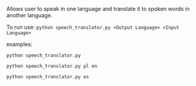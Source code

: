 Allows user to speak in one language and translate it to spoken words in another language.

To run use: `python speech_translator.py <Output Language> <Input Language>`

examples:

`python speech_translator.py`

`python speech_translator.py pl en`

`python speech_translator.py es`
